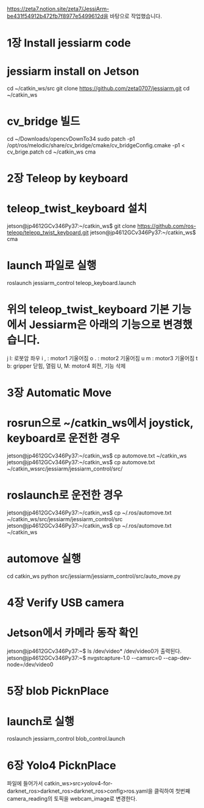 https://zeta7.notion.site/zeta7/JessiArm-be431f54912b472fb7f8977e5499612d을 바탕으로 작업했습니다.
# 1장 Install jessiarm code
# jessiarm install on Jetson
cd ~/catkin_ws/src
git clone https://github.com/zeta0707/jessiarm.git
cd ~/catkin_ws
# cv_bridge 빌드
cd ~/Downloads/opencvDownTo34
sudo patch -p1 /opt/ros/melodic/share/cv_bridge/cmake/cv_bridgeConfig.cmake -p1 < cv_brige.patch
cd ~/catkin_ws
cma
# 2장 Teleop by keyboard
# teleop_twist_keyboard 설치
jetson@jp4612GCv346Py37:~/catkin_ws$ git clone https://github.com/ros-teleop/teleop_twist_keyboard.git
jetson@jp4612GCv346Py37:~/catkin_ws$ cma
# launch 파일로 실행
roslaunch jessiarm_control teleop_keyboard.launch
# 위의 teleop_twist_keyboard 기본 기능에서 Jessiarm은 아래의 기능으로 변경했습니다.
j l: 로봇암 좌우
i , : motor1 기울어짐
o . : motor2 기울어짐
u m : motor3 기울어짐
t b: gripper 닫힘, 열림 
U, M: motor4 회전, 기능 삭제
# 3장 Automatic Move
# rosrun으로 ~/catkin_ws에서 joystick, keyboard로 운전한 경우
jetson@jp4612GCv346Py37:~/catkin_ws$ cp automove.txt ~/catkin_ws
jetson@jp4612GCv346Py37:~/catkin_ws$ cp automove.txt ~/catkin_wssrc/jessiarm/jessiarm_control/src/
# roslaunch로 운전한 경우
jetson@jp4612GCv346Py37:~/catkin_ws$ cp ~/.ros/automove.txt ~/catkin_ws/src/jessiarm/jessiarm_control/src
jetson@jp4612GCv346Py37:~/catkin_ws$ cp ~/.ros/automove.txt ~/catkin_ws
# automove 실행
cd catkin_ws
python src/jessiarm/jessiarm_control/src/auto_move.py
# 4장 Verify USB camera
# Jetson에서 카메라 동작 확인
jetson@jp4612GCv346Py37:~$ ls /dev/video*
/dev/video0가 출력된다.
jetson@jp4612GCv346Py37:~$ nvgstcapture-1.0 --camsrc=0 --cap-dev-node=/dev/video0
# 5장 blob PicknPlace
# launch로 실행
roslaunch jessiarm_control blob_control.launch
# 6장 Yolo4 PicknPlace
파일에 들어가서 catkin_ws>src>yolov4-for-darknet_ros>darknet_ros>darknet_ros>conflg>ros.yaml을 클릭하여 첫번째 camera_reading의 토픽을 webcam_image로 변경한다.
